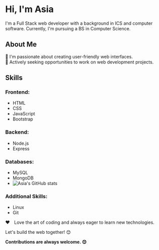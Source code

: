 # Hi, I'm Asia
I'm a Full Stack web developer with a background in ICS and computer software. Currently, I'm pursuing a BS in Computer Science.

## About Me
🌱 I'm passionate about creating user-friendly web interfaces.  
💼 Actively seeking opportunities to work on web development projects.  

## Skills
### Frontend:
- HTML
- CSS
- JavaScript
- Bootstrap

### Backend:
- Node.js
- Express

### Databases:
- MySQL
- MongoDB
- ![Asia's GitHub stats](https://github-readme-stats.vercel.app/api?username=asia272&show_icons=true&theme=radical)


### Additional Skills:
- Linux
- Git

❤️ Love the art of coding and always eager to learn new technologies.

Let's build the web together! 😊

**Contributions are always welcome. 😊**

